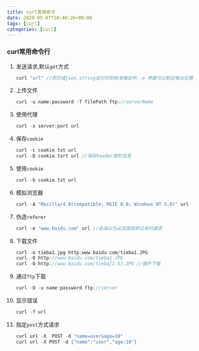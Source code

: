 ```yaml
---
title: curl常用命令
date: 2020-05-07T10:40:26+08:00
tags: [curl]
categories: [curl]
---
```

### curl常用命令行

1. 发送请求,默认`get`方式

   ```go
   curl "url" //网页或json,string会打印到标准输出中,-o 参数可以制定输出位置
   ```
<!--more-->
2. 上传文件

   ```go
   curl -u name:password -T filePath ftp://serverName
   ```

3. 使用代理

   ```go
   curl -x server:port url
   ```

4. 保存`cookie`

   ```go
   curl -c cookie.txt url
   curl -D cookie.txrt url //保存header里的信息
   ```

5. 使用`cookie`

   ```go
   curl -b cookie.txt url
   ```

6. 模拟浏览器

   ```go
   curl -A "Mozilla/4.0(compatible; MSIE 8.0; Windows NT 5.0)" url
   ```

7. 伪造`referer`

   ```go
   curl -e "www.baidu.com" url //会误以为从百度跳转过来的请求
   ```

8. 下载文件

   ```go
   curl -o tieba1.jpg http:www.baidu.com/tieba1.JPG
   curl -O http://www.baidu.com/tieba1.JPG
   curl -O http://www.baidu.com/tieba[1-5].JPG //循环下载
   
   ```

9. 通过`ftp`下载

   ```go
   curl -O -u name:password ftp://server
   ```

10. 显示错误

    ```go
    curl -f url
    ```

11. 指定`post`方式请求

    ```go
    curl url -X  POST -d "name=user&age=18"
    curl url -X POST -d {"name":"user","age:18"}
    ```

    

